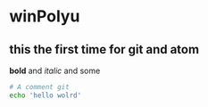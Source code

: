 # winPolyu

## this the first time for git and atom
**bold** and *italic* and some

```bash
# A comment git
echo 'hello wolrd'
```
